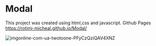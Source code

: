 # Modal
This project was created using html,css and javascript.
Github Pages https://rotimi-micheal.github.io/Modal/

![imgonline-com-ua-twotoone-PFyCzQziQAV4XNZ](https://user-images.githubusercontent.com/110861332/183530613-5d3b152e-158b-40c1-b0e0-eb5c114010a4.jpg)

